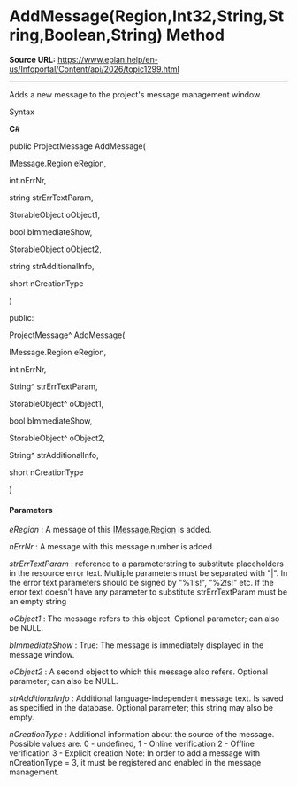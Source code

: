 # AddMessage(Region,Int32,String,String,Boolean,String) Method

**Source URL:** https://www.eplan.help/en-us/Infoportal/Content/api/2026/topic1299.html

---

Adds a new message to the project's message management window.

Syntax

**C#**



public ProjectMessage AddMessage( 

   IMessage.Region eRegion,

   int nErrNr,

   string strErrTextParam,

   StorableObject oObject1,

   bool bImmediateShow,

   StorableObject oObject2,

   string strAdditionalInfo,

   short nCreationType

)

public:

ProjectMessage^ AddMessage( 

   IMessage.Region eRegion,

   int nErrNr,

   String^ strErrTextParam,

   StorableObject^ oObject1,

   bool bImmediateShow,

   StorableObject^ oObject2,

   String^ strAdditionalInfo,

   short nCreationType

)


#### Parameters

*eRegion*
:   A message of this [IMessage.Region](Eplan.EplApi.EServicesu~Eplan.EplApi.EServices.IMessage+Region.html) is added.

*nErrNr*
:   A message with this message number is added.

*strErrTextParam*
:   reference to a parameterstring to substitute placeholders in the resource error text. Multiple parameters must be separated with "|". In the error text parameters should be signed by "%1!s!", "%2!s!" etc. If the error text doesn't have any parameter to substitute strErrTextParam must be an empty string

*oObject1*
:   The message refers to this object. Optional parameter; can also be NULL.

*bImmediateShow*
:   True\: The message is immediately displayed in the message window.

*oObject2*
:   A second object to which this message also refers. Optional parameter; can also be NULL.

*strAdditionalInfo*
:   Additional language\-independent message text. Is saved as specified in the database. Optional parameter; this string may also be empty.

*nCreationType*
:   Additional information about the source of the message. Possible values are: 0 - undefined, 1 - Online verification 2 - Offline verification 3 - Explicit creation Note: In order to add a message with nCreationType = 3, it must be registered and enabled in the message management.
